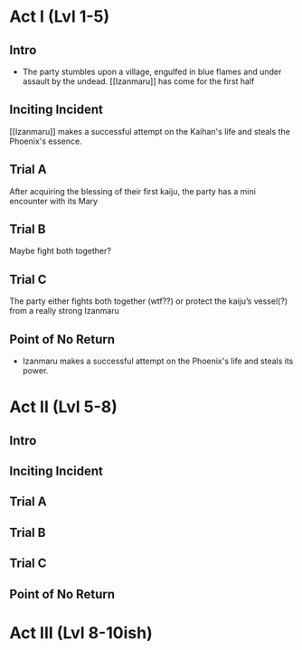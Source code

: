 # Act I (Lvl 1-5)

## Intro

- The party stumbles upon a village, engulfed in blue flames and under assault by the undead. [[Izanmaru]] has come for the first half 
## Inciting Incident

[[Izanmaru]] makes a successful attempt on the Kaihan's life and steals the Phoenix's essence.
## Trial A

After acquiring the blessing of their first kaiju, the party has a mini encounter with its Mary

## Trial B

Maybe fight both together? 

## Trial C

The party either fights both together (wtf??) or protect the kaiju’s vessel(?) from a really strong Izanmaru 
## Point of No Return

- Izanmaru makes a successful attempt on the Phoenix's life and steals its power.

# Act II (Lvl 5-8)

## Intro


## Inciting Incident


## Trial A


## Trial B


## Trial C


## Point of No Return

# Act III (Lvl 8-10ish)
